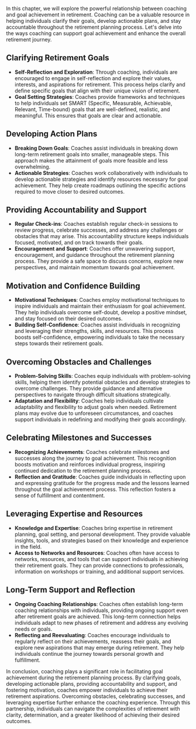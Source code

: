
In this chapter, we will explore the powerful relationship between coaching and goal achievement in retirement. Coaching can be a valuable resource in helping individuals clarify their goals, develop actionable plans, and stay accountable throughout the retirement planning process. Let's delve into the ways coaching can support goal achievement and enhance the overall retirement journey.

Clarifying Retirement Goals
---------------------------

* **Self-Reflection and Exploration**: Through coaching, individuals are encouraged to engage in self-reflection and explore their values, interests, and aspirations for retirement. This process helps clarify and define specific goals that align with their unique vision of retirement.
* **Goal Setting Strategies**: Coaches provide frameworks and techniques to help individuals set SMART (Specific, Measurable, Achievable, Relevant, Time-bound) goals that are well-defined, realistic, and meaningful. This ensures that goals are clear and actionable.

Developing Action Plans
-----------------------

* **Breaking Down Goals**: Coaches assist individuals in breaking down long-term retirement goals into smaller, manageable steps. This approach makes the attainment of goals more feasible and less overwhelming.
* **Actionable Strategies**: Coaches work collaboratively with individuals to develop actionable strategies and identify resources necessary for goal achievement. They help create roadmaps outlining the specific actions required to move closer to desired outcomes.

Providing Accountability and Support
------------------------------------

* **Regular Check-ins**: Coaches establish regular check-in sessions to review progress, celebrate successes, and address any challenges or obstacles that may arise. This accountability structure keeps individuals focused, motivated, and on track towards their goals.
* **Encouragement and Support**: Coaches offer unwavering support, encouragement, and guidance throughout the retirement planning process. They provide a safe space to discuss concerns, explore new perspectives, and maintain momentum towards goal achievement.

Motivation and Confidence Building
----------------------------------

* **Motivational Techniques**: Coaches employ motivational techniques to inspire individuals and maintain their enthusiasm for goal achievement. They help individuals overcome self-doubt, develop a positive mindset, and stay focused on their desired outcomes.
* **Building Self-Confidence**: Coaches assist individuals in recognizing and leveraging their strengths, skills, and resources. This process boosts self-confidence, empowering individuals to take the necessary steps towards their retirement goals.

Overcoming Obstacles and Challenges
-----------------------------------

* **Problem-Solving Skills**: Coaches equip individuals with problem-solving skills, helping them identify potential obstacles and develop strategies to overcome challenges. They provide guidance and alternative perspectives to navigate through difficult situations strategically.
* **Adaptation and Flexibility**: Coaches help individuals cultivate adaptability and flexibility to adjust goals when needed. Retirement plans may evolve due to unforeseen circumstances, and coaches support individuals in redefining and modifying their goals accordingly.

Celebrating Milestones and Successes
------------------------------------

* **Recognizing Achievements**: Coaches celebrate milestones and successes along the journey to goal achievement. This recognition boosts motivation and reinforces individual progress, inspiring continued dedication to the retirement planning process.
* **Reflection and Gratitude**: Coaches guide individuals in reflecting upon and expressing gratitude for the progress made and the lessons learned throughout the goal achievement process. This reflection fosters a sense of fulfillment and contentment.

Leveraging Expertise and Resources
----------------------------------

* **Knowledge and Expertise**: Coaches bring expertise in retirement planning, goal setting, and personal development. They provide valuable insights, tools, and strategies based on their knowledge and experience in the field.
* **Access to Networks and Resources**: Coaches often have access to networks, resources, and tools that can support individuals in achieving their retirement goals. They can provide connections to professionals, information on workshops or training, and additional support services.

Long-Term Support and Reflection
--------------------------------

* **Ongoing Coaching Relationships**: Coaches often establish long-term coaching relationships with individuals, providing ongoing support even after retirement goals are achieved. This long-term connection helps individuals adapt to new phases of retirement and address any evolving needs or goals.
* **Reflecting and Reevaluating**: Coaches encourage individuals to regularly reflect on their achievements, reassess their goals, and explore new aspirations that may emerge during retirement. They help individuals continue the journey towards personal growth and fulfillment.

In conclusion, coaching plays a significant role in facilitating goal achievement during the retirement planning process. By clarifying goals, developing actionable plans, providing accountability and support, and fostering motivation, coaches empower individuals to achieve their retirement aspirations. Overcoming obstacles, celebrating successes, and leveraging expertise further enhance the coaching experience. Through this partnership, individuals can navigate the complexities of retirement with clarity, determination, and a greater likelihood of achieving their desired outcomes.
